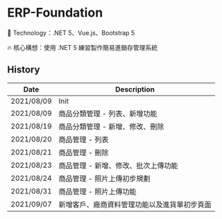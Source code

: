 # ERP-Foundation
:rocket: Technology：.NET 5、Vue.js、Bootstrap 5

:fire: 核心構想：使用 .NET 5 練習製作簡易進銷存管理系統

## History
| Date | Description |
| -- | -- |
| 2021/08/09 | Init |
| 2021/08/09 | 商品分類管理 - 列表、新增功能 |
| 2021/08/19 | 商品分類管理 - 新增、修改、刪除 |
| 2021/08/20 | 商品管理 - 列表 |
| 2021/08/21 | 商品管理 - 刪除 |
| 2021/08/23 | 商品管理 - 新增、修改、批次上傳功能 |
| 2021/08/24 | 商品管理 - 照片上傳初步規劃 |
| 2021/08/31 | 商品管理 - 照片上傳功能 |
| 2021/09/07 | 新增客戶、廠商資料管理功能以及進貨單初步頁面 |
